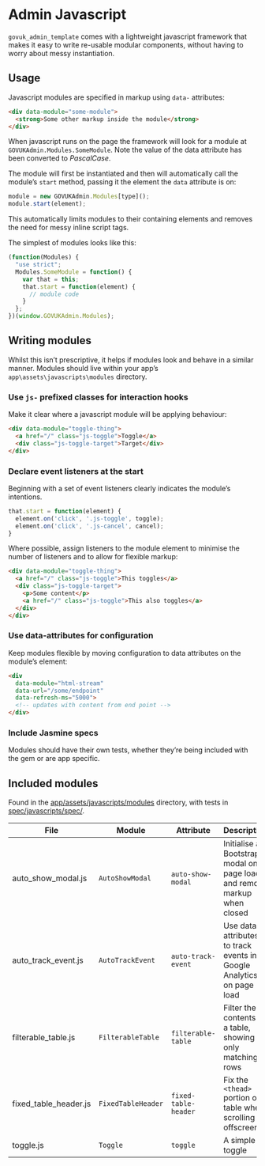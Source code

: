 # Admin Javascript

`govuk_admin_template` comes with a lightweight javascript framework that makes it easy to write re-usable modular components, without having to worry about messy instantiation.

## Usage

Javascript modules are specified in markup using `data-` attributes:

```html
<div data-module="some-module">
  <strong>Some other markup inside the module</strong>
</div>
```

When javascript runs on the page the framework will look for a module at `GOVUKAdmin.Modules.SomeModule`. Note the value of the data attribute has been converted to _PascalCase_.

The module will first be instantiated and then will automatically call the module’s `start` method, passing it the element the `data` attribute is on:

```javascript
module = new GOVUKAdmin.Modules[type]();
module.start(element);
```

This automatically limits modules to their containing elements and removes the need for messy inline script tags.

The simplest of modules looks like this:

```javascript
(function(Modules) {
  "use strict";
  Modules.SomeModule = function() {
    var that = this;
    that.start = function(element) {
      // module code
    }
  };
})(window.GOVUKAdmin.Modules);
```

## Writing modules

Whilst this isn’t prescriptive, it helps if modules look and behave in a similar manner. Modules should live within your app’s `app\assets\javascripts\modules` directory.

### Use `js-` prefixed classes for interaction hooks

Make it clear where a javascript module will be applying behaviour:

```html
<div data-module="toggle-thing">
  <a href="/" class="js-toggle">Toggle</a>
  <div class="js-toggle-target">Target</div>
</div>
```

### Declare event listeners at the start

Beginning with a set of event listeners clearly indicates the module’s intentions.

```js
that.start = function(element) {
  element.on('click', '.js-toggle', toggle);
  element.on('click', '.js-cancel', cancel);
}
```

Where possible, assign listeners to the module element to minimise the number of listeners and to allow for flexible markup:

```html
<div data-module="toggle-thing">
  <a href="/" class="js-toggle">This toggles</a>
  <div class="js-toggle-target">
    <p>Some content</p>
    <a href="/" class="js-toggle">This also toggles</a>
  </div>
</div>
```

### Use data-attributes for configuration

Keep modules flexible by moving configuration to data attributes on the module’s element:

```html
<div
  data-module="html-stream"
  data-url="/some/endpoint"
  data-refresh-ms="5000">
  <!-- updates with content from end point -->
</div>
```

### Include Jasmine specs

Modules should have their own tests, whether they’re being included with the gem or are app specific.

## Included modules

Found in the [app/assets/javascripts/modules](app/assets/javascripts/modules) directory, with tests in [spec/javascripts/spec/](spec/javascripts/spec/).

File   | Module | Attribute | Description
------ | ------ | --------- | -----------
auto_show_modal.js | `AutoShowModal` | `auto-show-modal` | Initialise a Bootstrap modal on page load and remove markup when closed
auto_track_event.js | `AutoTrackEvent` | `auto-track-event` | Use data attributes to track events in Google Analytics on page load
filterable_table.js | `FilterableTable` | `filterable-table` | Filter the contents of a table, showing only matching rows
fixed_table_header.js | `FixedTableHeader` | `fixed-table-header` | Fix the `<thead>` portion of a table when scrolling offscreen
toggle.js | `Toggle` | `toggle` | A simple toggle
